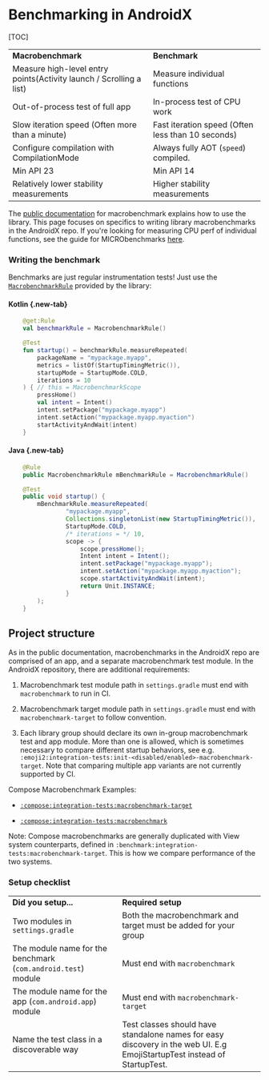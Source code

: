 # Benchmarking in AndroidX

[TOC]

<!-- Copied from macrobenchmark docs -->

<table>
    <tr>
      <td><strong>Macrobenchmark</strong></td>
      <td><strong>Benchmark</strong></td>
    </tr>
    <tr>
        <td>Measure high-level entry points(Activity launch / Scrolling a list)</td>
        <td>Measure individual functions</td>
    </tr>
    <tr>
        <td>Out-of-process test of full app</td>
        <td>In-process test of CPU work</td>
    </tr>
    <tr>
        <td>Slow iteration speed (Often more than a minute)</td>
        <td>Fast iteration speed (Often less than 10 seconds)</td>
    </tr>
    <tr>
        <td>Configure compilation with CompilationMode</td>
        <td>Always fully AOT (<code>speed</code>) compiled.</td>
    </tr>
    <tr>
        <td>Min API 23</td>
        <td>Min API 14</td>
    </tr>
    <tr>
        <td>Relatively lower stability measurements</td>
        <td>Higher stability measurements</td>
    </tr>
</table>

The
[public documentation](https://developer.android.com/studio/profile/macrobenchmark)
for macrobenchmark explains how to use the library. This page focuses on
specifics to writing library macrobenchmarks in the AndroidX repo. If you're
looking for measuring CPU perf of individual functions, see the guide for
MICRObenchmarks [here](/docs/benchmarking.md).

### Writing the benchmark

Benchmarks are just regular instrumentation tests! Just use the
[`MacrobenchmarkRule`](https://developer.android.com/reference/kotlin/androidx/benchmark/macro/junit4/MacrobenchmarkRule)
provided by the library:

<section class="tabs">

#### Kotlin {.new-tab}

```kotlin
    @get:Rule
    val benchmarkRule = MacrobenchmarkRule()

    @Test
    fun startup() = benchmarkRule.measureRepeated(
        packageName = "mypackage.myapp",
        metrics = listOf(StartupTimingMetric()),
        startupMode = StartupMode.COLD,
        iterations = 10
    ) { // this = MacrobenchmarkScope
        pressHome()
        val intent = Intent()
        intent.setPackage("mypackage.myapp")
        intent.setAction("mypackage.myapp.myaction")
        startActivityAndWait(intent)
    }
```

#### Java {.new-tab}

```java
    @Rule
    public MacrobenchmarkRule mBenchmarkRule = MacrobenchmarkRule()

    @Test
    public void startup() {
        mBenchmarkRule.measureRepeated(
                "mypackage.myapp",
                Collections.singletonList(new StartupTimingMetric()),
                StartupMode.COLD,
                /* iterations = */ 10,
                scope -> {
                    scope.pressHome();
                    Intent intent = Intent();
                    intent.setPackage("mypackage.myapp");
                    intent.setAction("mypackage.myapp.myaction");
                    scope.startActivityAndWait(intent);
                    return Unit.INSTANCE;
                }
        );
    }
```

</section>

## Project structure

As in the public documentation, macrobenchmarks in the AndroidX repo are
comprised of an app, and a separate macrobenchmark test module. In the AndroidX
repository, there are additional requirements:

1.  Macrobenchmark test module path in `settings.gradle` must end with
    `macrobenchmark` to run in CI.

1.  Macrobenchmark target module path in `settings.gradle` must end with
    `macrobenchmark-target` to follow convention.

1.  Each library group should declare its own in-group macrobenchmark test and
    app module. More than one is allowed, which is sometimes necessary to
    compare different startup behaviors, see e.g.
    `:emoji2:integration-tests:init-<disabled/enabled>-macrobenchmark-target`.
    Note that comparing multiple app variants are not currently supported by CI.

Compose Macrobenchmark Examples:

*   [`:compose:integration-tests:macrobenchmark-target`](https://cs.android.com/androidx/platform/frameworks/support/+/androidx-main:compose/integration-tests/macrobenchmark-target/)

*   [`:compose:integration-tests:macrobenchmark`](https://cs.android.com/androidx/platform/frameworks/support/+/androidx-main:compose/integration-tests/macrobenchmark/)

Note: Compose macrobenchmarks are generally duplicated with View system
counterparts, defined in `:benchmark:integration-tests:macrobenchmark-target`.
This is how we compare performance of the two systems.

### Setup checklist

<table>
    <tr>
      <td><strong>Did you setup...</strong></td>
      <td><strong>Required setup</strong></td>
    </tr>
    <tr>
        <td>Two modules in <code>settings.gradle</code></td>
        <td>Both the macrobenchmark and target must be added for your group</td>
    </tr>
    <tr>
        <td>The module name for the benchmark (<code>com.android.test</code>) module</td>
        <td>Must end with <code>macrobenchmark</code></td>
    </tr>
    <tr>
        <td>The module name for the app (<code>com.android.app</code>) module</td>
        <td>Must end with <code>macrobenchmark-target</code></td>
    </tr>
    <tr>
        <td>Name the test class in a discoverable way</td>
        <td>Test classes should have standalone names for easy discovery in the
          web UI. E.g EmojiStartupTest instead of StartupTest.</td>
    </tr>
</table>
